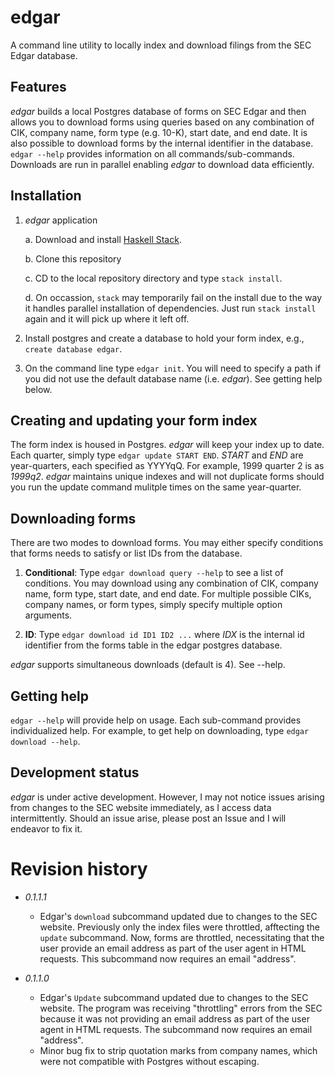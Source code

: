 # edgar

A command line utility to locally index and download filings from the SEC Edgar
database.

## Features

_edgar_ builds a local Postgres database of forms on SEC Edgar and then allows
you to download forms using queries based on any combination of CIK, company
name, form type (e.g. 10-K), start date, and end date. It is also possible
to download forms by the internal identifier in the database. `edgar --help`
provides information on all commands/sub-commands. Downloads are run in parallel
enabling _edgar_ to download data efficiently.

## Installation

1. _edgar_ application

    a. Download and install [Haskell Stack](https://www.stackage.org).

    b. Clone this repository

    c. CD to the local repository directory and type `stack install`.

    d. On occassion, `stack` may temporarily fail on the install due to the way
    it handles parallel installation of dependencies. Just run `stack install` 
    again and it will pick up where it left off.

2. Install postgres and create a database to hold your form index, e.g., `create database edgar`.

3. On the command line type `edgar init`. You will need to specify a path if you
did not use the default database name (i.e. *edgar*). See getting help below.

## Creating and updating your form index

The form index is housed in Postgres. _edgar_ will keep your index up to date.
Each quarter, simply type `edgar update START END`. *START* and *END* are
year-quarters, each specified as YYYYqQ. For example, 1999 quarter 2 is as
*1999q2*. _edgar_ maintains unique indexes and will not duplicate forms should
you run the update command mulitple times on the same year-quarter.


## Downloading forms

There are two modes to download forms. You may either specify conditions that
forms needs to satisfy or list IDs from the database.

1. **Conditional**: Type `edgar download query --help` to see a list of
conditions. You may download using any combination of CIK, company name, form
type, start date, and end date. For multiple possible CIKs, company names, or
form types, simply specify multiple option arguments.

2. **ID**: Type `edgar download id ID1 ID2 ...` where *IDX* is the internal id
identifier from the forms table in the edgar postgres database.

_edgar_ supports simultaneous downloads (default is 4). See --help.


## Getting help

`edgar --help` will provide help on usage. Each sub-command provides
individualized help. For example, to get help on downloading, type `edgar
download --help`.

## Development status

_edgar_ is under active development. However, I may not notice issues
arising from changes to the SEC website immediately, as I access data
intermittently. Should an issue arise, please post an Issue and I will
endeavor to fix it.

# Revision history

* _0.1.1.1_
    - Edgar's `download` subcommand updated due to changes to the SEC
    website. Previously only the index files were throttled, afftecting
    the `update` subcommand. Now, forms are throttled, necessitating
    that the user provide an email address as part of the
    user agent in HTML requests. This subcommand now requires an
    email "address".

* _0.1.1.0_
    - Edgar's `Update` subcommand updated due to changes to the SEC
    website. The program was receiving "throttling" errors from the
    SEC because it was not providing an email address as part of the
    user agent in HTML requests. The subcommand now requires an
    email "address".
    - Minor bug fix to strip quotation marks from company names,
    which were not compatible with Postgres without escaping.

